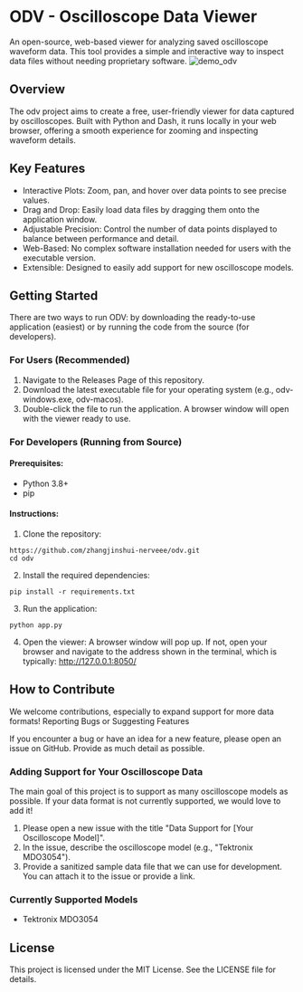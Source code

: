 # ODV - Oscilloscope Data Viewer

An open-source, web-based viewer for analyzing saved oscilloscope waveform data. This tool provides a simple and interactive way to inspect data files without needing proprietary software.
![demo_odv](https://github.com/user-attachments/assets/8b617da2-fe39-4625-b2e9-76ecdabbfa4d)


## Overview

The odv project aims to create a free, user-friendly viewer for data captured by oscilloscopes. Built with Python and Dash, it runs locally in your web browser, offering a smooth experience for zooming and inspecting waveform details.

## Key Features
- Interactive Plots: Zoom, pan, and hover over data points to see precise values.
- Drag and Drop: Easily load data files by dragging them onto the application window.
- Adjustable Precision: Control the number of data points displayed to balance between performance and detail.
- Web-Based: No complex software installation needed for users with the executable version.
- Extensible: Designed to easily add support for new oscilloscope models.

## Getting Started

There are two ways to run ODV: by downloading the ready-to-use application (easiest) or by running the code from the source (for developers).

### For Users (Recommended)

1. Navigate to the Releases Page of this repository.
2. Download the latest executable file for your operating system (e.g., odv-windows.exe, odv-macos).
3. Double-click the file to run the application. A browser window will open with the viewer ready to use.

### For Developers (Running from Source)
#### Prerequisites:

- Python 3.8+
- pip

#### Instructions:

1. Clone the repository:
```
https://github.com/zhangjinshui-nerveee/odv.git
cd odv
```
2. Install the required dependencies:
```
pip install -r requirements.txt
```
3. Run the application:
```
python app.py
```
4. Open the viewer:
A browser window will pop up. If not, open your browser and navigate to the address shown in the terminal, which is typically:
http://127.0.0.1:8050/

## How to Contribute

We welcome contributions, especially to expand support for more data formats!
Reporting Bugs or Suggesting Features

If you encounter a bug or have an idea for a new feature, please open an issue on GitHub. Provide as much detail as possible.

### Adding Support for Your Oscilloscope Data

The main goal of this project is to support as many oscilloscope models as possible. If your data format is not currently supported, we would love to add it!

1. Please open a new issue with the title "Data Support for [Your Oscilloscope Model]".
2. In the issue, describe the oscilloscope model (e.g., "Tektronix MDO3054").
3. Provide a sanitized sample data file that we can use for development. You can attach it to the issue or provide a link.

### Currently Supported Models
- Tektronix MDO3054

## License
This project is licensed under the MIT License. See the LICENSE file for details.
